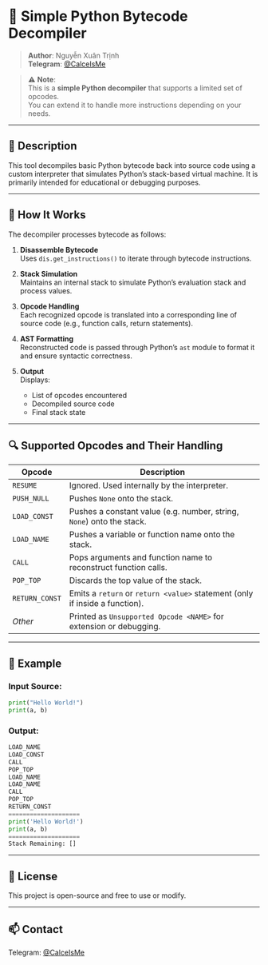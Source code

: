 # 🧠 Simple Python Bytecode Decompiler

> **Author**: Nguyễn Xuân Trịnh  
> **Telegram**: [@CalceIsMe](https://t.me/CalceIsMe)

> ⚠️ **Note**:  
> This is a **simple Python decompiler** that supports a limited set of opcodes.  
> You can extend it to handle more instructions depending on your needs.

---

## 📜 Description

This tool decompiles basic Python bytecode back into source code using a custom interpreter that simulates Python’s stack-based virtual machine. It is primarily intended for educational or debugging purposes.

---

## 🔧 How It Works

The decompiler processes bytecode as follows:

1. **Disassemble Bytecode**  
   Uses `dis.get_instructions()` to iterate through bytecode instructions.

2. **Stack Simulation**  
   Maintains an internal stack to simulate Python’s evaluation stack and process values.

3. **Opcode Handling**  
   Each recognized opcode is translated into a corresponding line of source code (e.g., function calls, return statements).

4. **AST Formatting**  
   Reconstructed code is passed through Python’s `ast` module to format it and ensure syntactic correctness.

5. **Output**  
   Displays:
   - List of opcodes encountered
   - Decompiled source code
   - Final stack state

---

## 🔍 Supported Opcodes and Their Handling

| Opcode         | Description                                                                 |
|----------------|-----------------------------------------------------------------------------|
| `RESUME`       | Ignored. Used internally by the interpreter.                                |
| `PUSH_NULL`    | Pushes `None` onto the stack.                                               |
| `LOAD_CONST`   | Pushes a constant value (e.g. number, string, `None`) onto the stack.       |
| `LOAD_NAME`    | Pushes a variable or function name onto the stack.                          |
| `CALL`         | Pops arguments and function name to reconstruct function calls.             |
| `POP_TOP`      | Discards the top value of the stack.                                        |
| `RETURN_CONST` | Emits a `return` or `return <value>` statement (only if inside a function). |
| _Other_        | Printed as `Unsupported Opcode <NAME>` for extension or debugging.          |

---

## 🧪 Example

### Input Source:
```python
print("Hello World!")
print(a, b)
```
### Output:
```python
LOAD_NAME
LOAD_CONST
CALL
POP_TOP
LOAD_NAME
LOAD_NAME
CALL
POP_TOP
RETURN_CONST
====================
print('Hello World!')
print(a, b)
====================
Stack Remaining: []
```
---

## 📝 License

This project is open-source and free to use or modify.


---

## 📫 Contact

Telegram: [@CalceIsMe](https://t.me/CalceIsMe)
